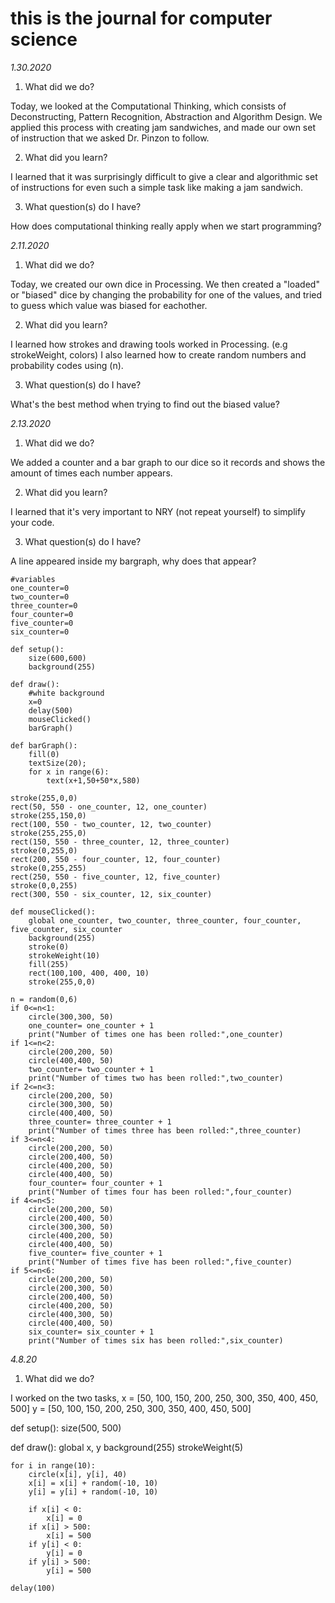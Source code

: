 # this is the journal for computer science

*1.30.2020*

1. What did we do?

Today, we looked at the Computational Thinking, which consists of Deconstructing, Pattern Recognition, Abstraction and Algorithm Design.
We applied this process with creating jam sandwiches, and made our own set of instruction that we asked Dr. Pinzon to follow.

2. What did you learn?

I learned that it was surprisingly difficult to give a clear and algorithmic set of instructions for even such a simple task like making a jam sandwich.

3. What question(s) do I have?

How does computational thinking really apply when we start programming?

*2.11.2020*

1. What did we do?

Today, we created our own dice in Processing. We then created a "loaded" or "biased" dice by changing the probability for one of the values, and tried to guess which value was biased for eachother.

2. What did you learn?

I learned how strokes and drawing tools worked in Processing. (e.g strokeWeight, colors) I also learned how to create random numbers and probability codes using (n).

3. What question(s) do I have?

What's the best method when trying to find out the biased value?

*2.13.2020*

1. What did we do?

We added a counter and a bar graph to our dice so it records and shows the amount of times each number appears.

2. What did you learn?

I learned that it's very important to NRY (not repeat yourself) to simplify your code.

3. What question(s) do I have?

A line appeared inside my bargraph, why does that appear?

    #variables
    one_counter=0
    two_counter=0
    three_counter=0
    four_counter=0
    five_counter=0
    six_counter=0

    def setup():
        size(600,600)
        background(255)
    
    def draw():
        #white background
        x=0
        delay(500)
        mouseClicked()
        barGraph()
    
    def barGraph():
        fill(0)
        textSize(20);
        for x in range(6):
            text(x+1,50+50*x,580)
    
    stroke(255,0,0)
    rect(50, 550 - one_counter, 12, one_counter)
    stroke(255,150,0)
    rect(100, 550 - two_counter, 12, two_counter)
    stroke(255,255,0)
    rect(150, 550 - three_counter, 12, three_counter)
    stroke(0,255,0)
    rect(200, 550 - four_counter, 12, four_counter)
    stroke(0,255,255)
    rect(250, 550 - five_counter, 12, five_counter)
    stroke(0,0,255)
    rect(300, 550 - six_counter, 12, six_counter)
    
    def mouseClicked():
        global one_counter, two_counter, three_counter, four_counter, five_counter, six_counter
        background(255)
        stroke(0)
        strokeWeight(10)
        fill(255)
        rect(100,100, 400, 400, 10)
        stroke(255,0,0)
    
    n = random(0,6)
    if 0<=n<1:
        circle(300,300, 50)
        one_counter= one_counter + 1
        print("Number of times one has been rolled:",one_counter)
    if 1<=n<2:
        circle(200,200, 50)
        circle(400,400, 50)
        two_counter= two_counter + 1
        print("Number of times two has been rolled:",two_counter)
    if 2<=n<3:
        circle(200,200, 50)
        circle(300,300, 50)
        circle(400,400, 50)
        three_counter= three_counter + 1
        print("Number of times three has been rolled:",three_counter)
    if 3<=n<4:
        circle(200,200, 50)
        circle(200,400, 50)
        circle(400,200, 50)
        circle(400,400, 50)
        four_counter= four_counter + 1
        print("Number of times four has been rolled:",four_counter)
    if 4<=n<5:
        circle(200,200, 50)
        circle(200,400, 50)
        circle(300,300, 50)
        circle(400,200, 50)
        circle(400,400, 50)
        five_counter= five_counter + 1
        print("Number of times five has been rolled:",five_counter)
    if 5<=n<6:
        circle(200,200, 50)
        circle(200,300, 50)
        circle(200,400, 50)
        circle(400,200, 50)
        circle(400,300, 50)
        circle(400,400, 50)
        six_counter= six_counter + 1
        print("Number of times six has been rolled:",six_counter)
        
*4.8.20*

1. What did we do?

I worked on the two tasks, 
x = [50, 100, 150, 200, 250, 300, 350, 400, 450, 500]
y = [50, 100, 150, 200, 250, 300, 350, 400, 450, 500]

def setup():
    size(500, 500)
    
def draw():
    global x, y
    background(255)
    strokeWeight(5)
    
    for i in range(10):
        circle(x[i], y[i], 40)
        x[i] = x[i] + random(-10, 10)
        y[i] = y[i] + random(-10, 10)
        
        if x[i] < 0:
            x[i] = 0
        if x[i] > 500:
            x[i] = 500
        if y[i] < 0:
            y[i] = 0
        if y[i] > 500:
            y[i] = 500
        
    delay(100)

